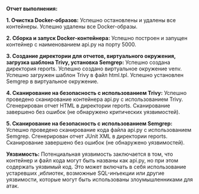 **Отчет выполнения:**

**1. Очистка Docker-образов:**
Успешно остановлены и удалены все контейнеры.
Успешно удалены все Docker-образы.

**2. Сборка и запуск Docker-контейнера:**
Успешно построен и запущен контейнер с наименованием api.py на порту 5000.

**3. Создание директории для отчетов, виртуального окружения, загрузка шаблона Trivy, установка Semgrep:**
Успешно создана директория reports.
Успешно создано виртуальное окружение venv.
Успешно загружен шаблон Trivy в файл html.tpl.
Успешно установлен Semgrep в виртуальное окружение.

**4. Сканирование на безопасность с использованием Trivy:**
Успешно проведено сканирование контейнера api.py с использованием Trivy.
Сгенерирован отчет HTML в директории reports.
Сканирование завершено без ошибок (не обнаружено критических уязвимостей).

**5. Сканирование на безопасность с использованием Semgrep:**
Успешно проведено сканирование кода файла api.py с использованием Semgrep.
Сгенерирован отчет JUnit XML в директории reports.
Сканирование завершено без ошибок (не обнаружено уязвимостей).

**Уязвимость:**
Потенциальная уязвимость заключается в том, что контейнер и файл кода могут быть названы как api.py,
но при этом содержать уязвимый код. Это может включать в себя использование устаревших 
,иблиотек, возможные SQL-инъекции или другие уязвимости, которые могут быть использованы злоумышленниками для атак.




